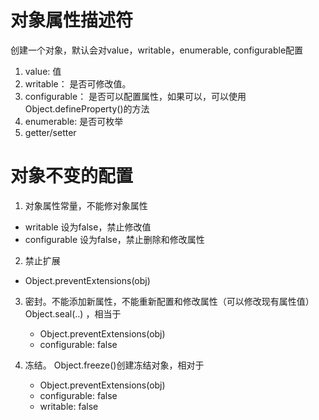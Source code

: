# 对象属性描述符
创建一个对象，默认会对value，writable，enumerable, configurable配置
1. value: 值
2. writable： 是否可修改值。
3. configurable： 是否可以配置属性，如果可以，可以使用Object.defineProperty()的方法
4. enumerable: 是否可枚举
5. getter/setter

# 对象不变的配置
1. 对象属性常量，不能修对象属性
  - writable 设为false，禁止修改值
  - configurable 设为false，禁止删除和修改属性

2. 禁止扩展
  - Object.preventExtensions(obj)


3. 密封。不能添加新属性，不能重新配置和修改属性（可以修改现有属性值）
    Object.seal(..) ，相当于
      - Object.preventExtensions(obj)
      - configurable: false

4. 冻结。
  Object.freeze()创建冻结对象，相对于
    - Object.preventExtensions(obj)
    - configurable: false
    - writable: false


